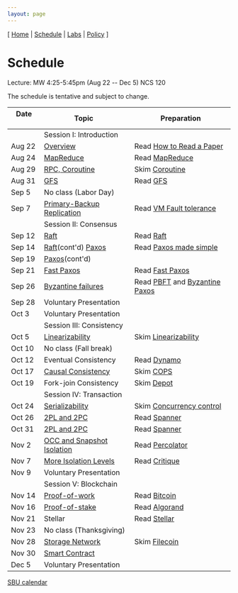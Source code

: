 ```yaml
---
layout: page
---
```


[
[Home](./index.html) | 
[Schedule](./schedule.html) |
[Labs](./labs.html) |
[Policy](./policy.html)
]

# Schedule 
Lecture: MW 4:25-5:45pm (Aug 22 -- Dec 5) NCS 120

<!-- Office hour: T 3-5pm in this [Zoom meeting room](https://stonybrook.zoom.us/j/94704333277?pwd=NFhrbGYzUW50ZSt5R0Z3d3hobk54Zz09). Please book a meeting before 6pm using this [link](https://calendly.com/shuaimu/officehour). Each slot is 15 minutes. You can book 2 slots for 30 minutes, 3 slots for 45 minutes, etc. -->


The schedule is tentative and subject to change.

| Date &nbsp;&nbsp;&nbsp;&nbsp;&nbsp;&nbsp;  | Topic &nbsp;                    | Preparation                                                                                    |
|--------|---------------------------------------------------------------------|------------------------------------------------------------------------------------------------|
|        | Session I: Introduction                                             |                                          |
| Aug 22 | [Overview](notes/overview.md)                                       | Read [How to Read a Paper](readings/paper-reading.pdf)                                         |
| Aug 24 | [MapReduce](notes/mapreduce.md)                                     | Read [MapReduce](readings/mapreduce.pdf)                                                       |
| Aug 29 | [RPC, Coroutine](notes/rpc.md)                                      | Skim [Coroutine](readings/cooperative.pdf)                                                     |
| Aug 31 | [GFS](notes/gfs.md)                                                 | Read [GFS](readings/gfs.pdf)                                                                   |
| Sep 5  | No class (Labor Day)                                                |                                                                                                |
| Sep 7  | [Primary-Backup Replication](notes/vmft.md)                         | Read [VM Fault tolerance](readings/vm-ft.pdf)                                                  |
|        | Session II: Consensus                                               |                                                                                                |
| Sep 12 | [Raft](notes/raft.md)                                               | Read [Raft](readings/raft.pdf)                                                                 |
| Sep 14 | [Raft](notes/raft.md)(cont'd) [Paxos](notes/paxos.md)               | Read [Paxos made simple](readings/paxos.pdf)                                                   |
| Sep 19 | [Paxos](notes/paxos.md)(cont'd)                                     |                                                                                                |
| Sep 21 | [Fast Paxos](notes)                                                 | Read [Fast Paxos](readings/fastpaxos.pdf)                                                      |
| Sep 26 | [Byzantine failures](notes/byz.md)                                  | Read [PBFT](readings/pbft.pdf) and [Byzantine Paxos](readings/byzpaxos.pdf)                    |
| Sep 28 | Voluntary Presentation                                              |                                                                                                |
| Oct 3 | Voluntary Presentation                                              |                                                                                                |
|        | Session III: Consistency                                            |                                                                                                |
| Oct 5  | [Linearizability](notes/linear.md)                                  | Skim [Linearizability](readings/linearizability.pdf)                                           |
| Oct 10 | No class (Fall break)                                               |                                                                                                |
| Oct 12  | Eventual Consistency                                            | Read [Dynamo](readings/dynamo.pdf)                                                             |
| Oct 17 | [Causal Consistency](notes/cops.md)                                 | Skim [COPS](readings/cops.pdf)                                                                 |
| Oct 19 | Fork-join Consistency                                                                   | Skim [Depot](readings/depot.pdf)   |
|        | Session IV: Transaction                                             |                                                                                               |
| Oct 24 |  [Serializability](notes/serializability.md)                        |  Skim [Concurrency control](readings/franklin97concurrency.pdf)                   |
| Oct 26 |  [2PL and 2PC](notes/spanner.md)                                    |  Read [Spanner](readings/spanner.pdf)                                                          |
| Oct 31 |  [2PL and 2PC](notes/spanner.md)                                    |  Read [Spanner](readings/spanner.pdf)                                                          |
| Nov 2 |  [OCC and Snapshot Isolation](notes/si.md)                          |  Read [Percolator](readings/percolator.pdf)                                                    |
| Nov 7  |  [More Isolation Levels](notes/isolations.md)                       |  Read [Critique](readings/si.pdf)                                |
| Nov 9  | Voluntary Presentation                                              |                                                                                                |
|        | Session V: Blockchain                                               |                                                                                                |
| Nov 14 | [Proof-of-work](notes/bitcoin.md)                                   |  Read [Bitcoin](readings/bitcoin.pdf)                                                          |
| Nov 16 | [Proof-of-stake](notes/algorand.md)                                 |  Read [Algorand](readings/algorand.pdf)                                                        |
| Nov 21 | Stellar                                |  Read [Stellar](readings/stellar.pdf)                                                        |
| Nov 23 |  No class (Thanksgiving)                                            |                                                                                                |
| Nov 28 | [Storage Network](notes/filecoin.md)                                |  Skim [Filecoin](readings/filecoin.pdf)                                                        |
| Nov 30 | [Smart Contract](notes/eth.md)                                      |                                                                                                |
| Dec 5  | Voluntary Presentation                                              |                                                                                                |

[SBU calendar](https://www.stonybrook.edu/commcms/registrar/calendars/_ucalcontent/fall22summer23.php)

